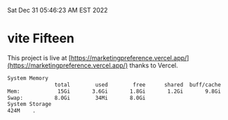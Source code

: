 Sat Dec 31 05:46:23 AM EST 2022

# vite Fifteen


This project is live at [https://marketingpreference.vercel.app/](https://marketingpreference.vercel.app/) thanks to Vercel.

```bash
System Memory
               total        used        free      shared  buff/cache   available
Mem:            15Gi       3.6Gi       1.8Gi       1.2Gi       9.8Gi        10Gi
Swap:          8.0Gi        34Mi       8.0Gi
System Storage
424M	.
```
```bash
